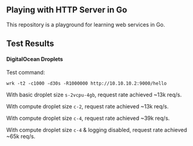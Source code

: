 ## Playing with HTTP Server in Go

This repository is a playground for learning web services in Go.

## Test Results

#### DigitalOcean Droplets

Test command:

```shell
wrk -t2 -c1000 -d30s -R1000000 http://10.10.10.2:9000/hello
```

With basic droplet size `s-2vcpu-4gb`, request rate achieved ~13k req/s.

With compute droplet size `c-2`, request rate achieved ~13k req/s.

With compute droplet size `c-4`, request rate achieved ~39k req/s.

With compute droplet size `c-4` & logging disabled, request rate achieved ~65k req/s.
